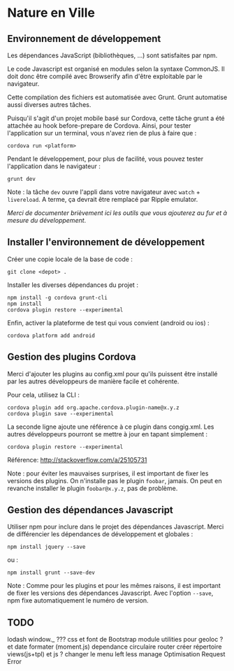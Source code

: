 Nature en Ville
===============

Environnement de développement
------------------------------

Les dépendances JavaScript (bibliothèques, ...) sont satisfaites par npm.

Le code Javascript est organisé en modules selon la syntaxe CommonJS. Il doit
donc être compilé avec Browserify afin d'être exploitable par le navigateur.

Cette compilation des fichiers est automatisée avec Grunt. Grunt automatise
aussi diverses autres tâches.

Puisqu'il s'agit d'un projet mobile basé sur Cordova, cette tâche grunt a été
attachée au hook before-prepare de Cordova. Ainsi, pour tester l'application sur
un terminal, vous n'avez rien de plus à faire que :

    cordova run <platform>

Pendant le développement, pour plus de facilité, vous pouvez tester
l'application dans le navigateur :

    grunt dev

Note : la tâche `dev` ouvre l'appli dans votre navigateur avec `watch` +
`livereload`. A terme, ça devrait être remplacé par Ripple emulator.

*Merci de documenter brièvement ici les outils que vous ajouterez au fur et à
mesure du développement*.


Installer l'environnement de développement
------------------------------------------

Créer une copie locale de la base de code :

    git clone <depot> .

Installer les diverses dépendances du projet :

    npm install -g cordova grunt-cli
    npm install
    cordova plugin restore --experimental

Enfin, activer la plateforme de test qui vous convient (android ou ios) :

    cordova platform add android


Gestion des plugins Cordova
---------------------------

Merci d'ajouter les plugins au config.xml pour qu'ils puissent être installé par
les autres développeurs de manière facile et cohérente.

Pour cela, utilisez la CLI :

    cordova plugin add org.apache.cordova.plugin-name@x.y.z
    cordova plugin save --experimental

La seconde ligne ajoute une référence à ce plugin dans congig.xml. Les autres
développeurs pourront se mettre à jour en tapant simplement :

    cordova plugin restore --experimental

Référence: http://stackoverflow.com/a/25105731

Note : pour éviter les mauvaises surprises, il est important de fixer les
versions des plugins. On n'installe pas le plugin `foobar`, jamais. On peut en
revanche installer le plugin `foobar@x.y.z`, pas de problème.


Gestion des dépendances Javascript
----------------------------------

Utiliser npm pour inclure dans le projet des dépendances Javascript. Merci de
différencier les dépendances de développement et globales :

    npm install jquery --save

ou :

    npm install grunt --save-dev

Note : Comme pour les plugins et pour les mêmes raisons, il est important de
fixer les versions des dépendances Javascript. Avec l'option `--save`, npm fixe
automatiquement le numéro de version.


TODO
----
lodash window._ ???
css et font de Bootstrap
module utilities pour geoloc  ? et date formater (moment.js)
dependance circulaire router
créer répertoire views(js+tpl) et js ?
changer le menu left
less
manage Optimisation Request Error





